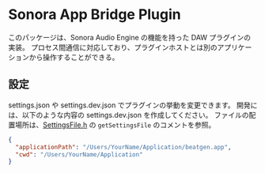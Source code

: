 # Sonora App Bridge Plugin

このパッケージは、Sonora Audio Engine の機能を持った DAW プラグインの実装。
プロセス間通信に対応しており、プラグインホストとは別のアプリケーションから操作することができる。

## 設定

settings.json や settings.dev.json でプラグインの挙動を変更できます。
開発には、以下のような内容の settings.dev.json を作成してください。
ファイルの配置場所は、[SettingsFile.h](./Source/Settings/SettingsFile.h) の `getSettingsFile` のコメントを参照。

```json
{
  "applicationPath": "/Users/YourName/Application/beatgen.app",
  "cwd": "/Users/YourName/Application"
}
```
